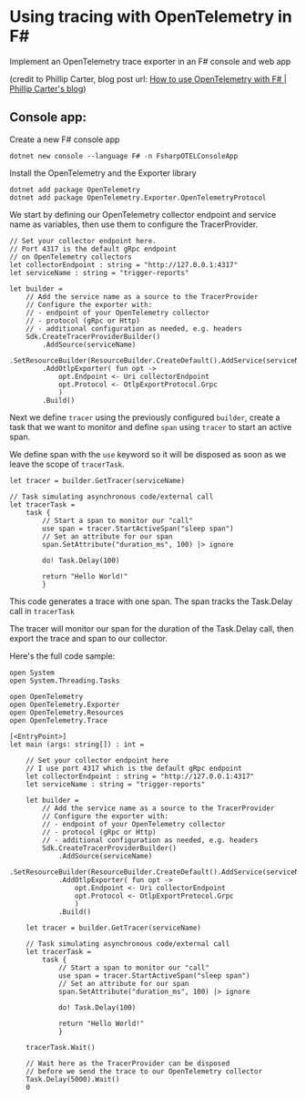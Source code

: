 # Using tracing with OpenTelemetry in F\#

Implement an OpenTelemetry trace exporter in an F# console and web app

(credit to Phillip Carter, blog post url: [How to use OpenTelemetry with F# | Phillip Carter's blog](https://phillipcarter.dev/posts/how-to-use-opentelemetry-with-fsharp/))


## Console app:

Create a new F# console app

```
dotnet new console --language F# -n FsharpOTELConsoleApp
```

Install the OpenTelemetry and the Exporter library 

```
dotnet add package OpenTelemetry 
dotnet add package OpenTelemetry.Exporter.OpenTelemetryProtocol 
```

We start by defining our OpenTelemetry collector endpoint and service name as variables, then use them to configure the TracerProvider.

```
// Set your collector endpoint here.
// Port 4317 is the default gRpc endpoint
// on OpenTelemetry collectors
let collectorEndpoint : string = "http://127.0.0.1:4317"  
let serviceName : string = "trigger-reports"  

let builder =  
	// Add the service name as a source to the TracerProvider  
	// Configure the exporter with:  
	// - endpoint of your OpenTelemetry collector  
	// - protocol (gRpc or Http)  
	// - additional configuration as needed, e.g. headers        
	Sdk.CreateTracerProviderBuilder()  
		.AddSource(serviceName)  
		.SetResourceBuilder(ResourceBuilder.CreateDefault().AddService(serviceName))  
		.AddOtlpExporter( fun opt ->  
			opt.Endpoint <- Uri collectorEndpoint  
			opt.Protocol <- OtlpExportProtocol.Grpc                  
			)  
		.Build()
```

Next we define `tracer` using the previously configured `builder`, create a task that we want to monitor and define `span` using `tracer` to start an active span.

We define span with the `use` keyword so it will be disposed as soon as we leave the scope of `tracerTask`.

```
let tracer = builder.GetTracer(serviceName)  
  
// Task simulating asynchronous code/external call  
let tracerTask =  
	task {  
		// Start a span to monitor our "call"  
		use span = tracer.StartActiveSpan("sleep span")  
		// Set an attribute for our span  
		span.SetAttribute("duration_ms", 100) |> ignore  

		do! Task.Delay(100)  

		return "Hello World!"  
		}
```

This code generates a trace with one span. The span tracks the Task.Delay call in `tracerTask`

The tracer will monitor our span for the duration of the Task.Delay call, then export the trace and span to our collector.

Here's the full code sample:

```
open System  
open System.Threading.Tasks  
  
open OpenTelemetry  
open OpenTelemetry.Exporter  
open OpenTelemetry.Resources  
open OpenTelemetry.Trace  
  
[<EntryPoint>]  
let main (args: string[]) : int =    
      
    // Set your collector endpoint here  
    // I use port 4317 which is the default gRpc endpoint
    let collectorEndpoint : string = "http://127.0.0.1:4317"  
    let serviceName : string = "trigger-reports"  
  
    let builder =  
		// Add the service name as a source to the TracerProvider  
		// Configure the exporter with:  
		// - endpoint of your OpenTelemetry collector  
		// - protocol (gRpc or Http)  
		// - additional configuration as needed, e.g. headers        
        Sdk.CreateTracerProviderBuilder()  
            .AddSource(serviceName)  
            .SetResourceBuilder(ResourceBuilder.CreateDefault().AddService(serviceName))  
            .AddOtlpExporter( fun opt ->  
                opt.Endpoint <- Uri collectorEndpoint  
                opt.Protocol <- OtlpExportProtocol.Grpc                  
				)  
            .Build()
              
    let tracer = builder.GetTracer(serviceName)  
  
	// Task simulating asynchronous code/external call  
	let tracerTask =  
        task {  
            // Start a span to monitor our "call"  
            use span = tracer.StartActiveSpan("sleep span")  
            // Set an attribute for our span  
            span.SetAttribute("duration_ms", 100) |> ignore  
  
            do! Task.Delay(100)  
  
            return "Hello World!"  
            }  
  
	tracerTask.Wait()  
  
	// Wait here as the TracerProvider can be disposed  
	// before we send the trace to our OpenTelemetry collector  
	Task.Delay(5000).Wait()  
	0
```



